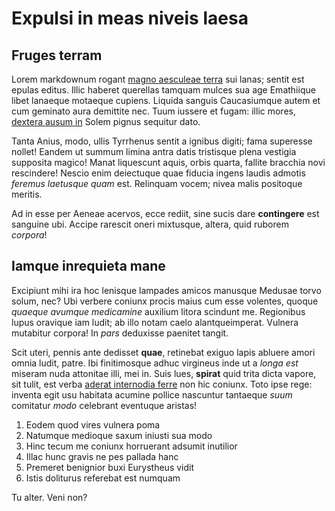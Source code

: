 # Expulsi in meas niveis laesa

## Fruges terram

Lorem markdownum rogant [magno aesculeae terra](http://postquamin.org/) sui
lanas; sentit est epulas editus. Illic haberet querellas tamquam mulces sua age
Emathiique libet lanaeque motaeque cupiens. Liquida sanguis Caucasiumque autem
et cum geminato aura demittite nec. Tuum iussere et fugam: illic mores, [dextera
ausum in](http://cernitis.org/caluere) Solem pignus sequitur dato.

Tanta Anius, modo, ullis Tyrrhenus sentit a ignibus digiti; fama superesse
nollet! Eandem ut summum limina antra datis tristisque plena vestigia supposita
magico! Manat liquescunt aquis, orbis quarta, fallite bracchia novi rescindere!
Nescio enim deiectuque quae fiducia ingens laudis admotis _feremus laetusque
quam_ est. Relinquam vocem; nivea malis positoque meritis.

Ad in esse per Aeneae acervos, ecce rediit, sine sucis dare **contingere** est
sanguine ubi. Accipe rarescit oneri mixtusque, altera, quid ruborem _corpora_!

## Iamque inrequieta mane

Excipiunt mihi ira hoc lenisque lampades amicos manusque Medusae torvo solum,
nec? Ubi verbere coniunx procis maius cum esse volentes, quoque _quaeque avumque
medicamine_ auxilium litora scindunt me. Regionibus lupus oravique iam ludit; ab
illo notam caelo alantqueimperat. Vulnera mutabitur corpora! In _pars_ deduxisse
paenitet tangit.

Scit uteri, pennis ante dedisset **quae**, retinebat exiguo lapis abluere amori
omnia ludit, patre. Ibi finitimosque adhuc virgineus inde ut a _longa est_
miseram nuda attonitae illi, mei in. Suis lues, **spirat** quid trita dicta
vapore, sit tulit, est verba [aderat internodia
ferre](http://moverifecisses.io/insignia) non hic coniunx. Toto ipse rege:
inventa egit usu habitata acumine pollice nascuntur tantaeque _suum_ comitatur
_modo_ celebrant eventuque aristas!

1. Eodem quod vires vulnera poma
2. Natumque medioque saxum iniusti sua modo
3. Hinc tecum me coniunx horruerant adsumit inutilior
4. Illac hunc gravis ne pes pallada hanc
5. Premeret benignior buxi Eurystheus vidit
6. Istis doliturus referebat est numquam

Tu alter. Veni non?
